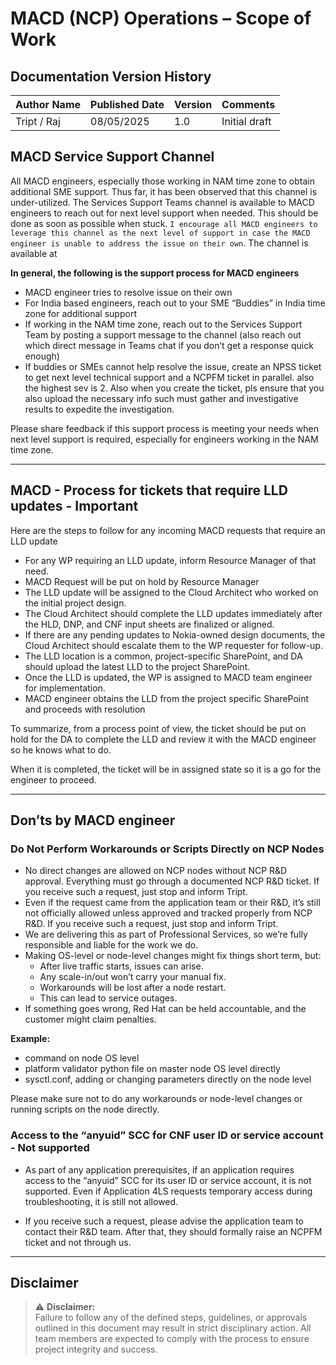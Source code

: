# MACD (NCP) Operations – Scope of Work

## Documentation Version History

| **Author Name** | **Published Date** | **Version** | **Comments** |
|------------------|---------------------|-------------|-------------|
| Tript / Raj | 08/05/2025          | 1.0         | Initial draft|

## MACD Service Support Channel


All MACD engineers, especially those working in NAM time zone to obtain additional SME support. Thus far, it has been observed that this channel is under-utilized. The  Services Support Teams channel is available to MACD engineers to reach out for next level support when needed. This should be done as soon as possible when stuck. `I encourage all MACD engineers to leverage this channel as the next level of support in case the MACD engineer is unable to address the issue on their own`. The channel is available at

**In general, the following is the support process for MACD engineers**

- MACD engineer tries to resolve issue on their own
- For India based engineers, reach out to your SME “Buddies”  in India time zone for additional support
- If working in the NAM time zone, reach out to the Services Support Team by posting a support message to the channel (also reach out which direct message in Teams chat if you don’t get a response quick enough)
- If buddies or SMEs cannot help resolve the issue, create an NPSS ticket to get next level technical support and a NCPFM ticket in parallel. also the highest sev is 2.   Also when you create the ticket, pls ensure that you also upload the necessary info such must gather and investigative results to expedite the investigation.


Please share feedback if this support process is meeting your needs when next level support is required, especially for engineers working in the NAM time zone.

---

## MACD - Process for tickets that require LLD updates - Important

Here are the steps to follow for any incoming MACD requests that require an LLD update
 
- For any WP requiring an LLD update, inform Resource Manager of that need.
- MACD Request will be put on hold by Resource Manager
- The LLD update will be assigned to the Cloud Architect who worked on the initial project design.
- The Cloud Architect should complete the LLD updates immediately after the HLD, DNP, and CNF input sheets are finalized or aligned.
- If there are any pending updates to Nokia-owned design documents, the Cloud Architect should escalate them to the WP requester for follow-up.
- The LLD location is a common, project-specific SharePoint, and DA should upload the latest LLD to the project SharePoint.
- Once the LLD is updated, the WP is assigned to MACD team engineer for implementation.
- MACD engineer obtains the LLD from the project specific SharePoint and proceeds with resolution
 
To summarize, from a process point of view, the ticket should be put on hold for the DA to complete the LLD and review it with the MACD engineer so he knows what to do.

When it is completed, the ticket will be in assigned state so it is a go for the engineer to proceed.

---


## Don’ts by MACD engineer

### Do Not Perform Workarounds or Scripts Directly on NCP Nodes

- No direct changes are allowed on NCP nodes without NCP R&D approval. Everything must go through a documented NCP R&D ticket. If you receive such a request, just stop and inform Tript.
- Even if the request came from the application team or their R&D, it’s still not officially allowed unless approved and tracked properly from NCP R&D. If you receive such a request, just stop and inform Tript.
- We are delivering this as part of Professional Services, so we’re fully responsible and liable for the work we do.
- Making OS-level or node-level changes might fix things short term, but:
    - After live traffic starts, issues can arise.
    - Any scale-in/out won’t carry your manual fix.
    - Workarounds will be lost after a node restart.
    - This can lead to service outages.
- If something goes wrong, Red Hat can be held accountable, and the customer might claim penalties.

**Example:**

- command on node OS level
- platform validator python file on master node OS level directly
- sysctl.conf, adding or changing parameters directly on the node level

 
Please make sure not to do any workarounds or node-level changes or running scripts on the node directly.
 

### Access to the “anyuid” SCC for CNF user ID or service account - Not supported

- As part of any application prerequisites, if an application requires access to the “anyuid” SCC for its user ID or service account, it is not supported. Even if Application 4LS requests temporary access during troubleshooting, it is still not allowed.
 
- If you receive such a request, please advise the application team to contact their R&D team. After that, they should formally raise an NCPFM ticket and not through us.

---

## Disclaimer

> ⚠️ **Disclaimer:**  
> Failure to follow any of the defined steps, guidelines, or approvals outlined in this document may result in strict disciplinary action. All team members are expected to comply with the process to ensure project integrity and success.
